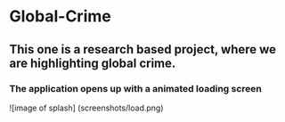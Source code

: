 # Global-Crime
## This one is a research based project, where we are highlighting global crime.
### The application opens up with a animated loading screen
![image of splash]
(screenshots/load.png)
